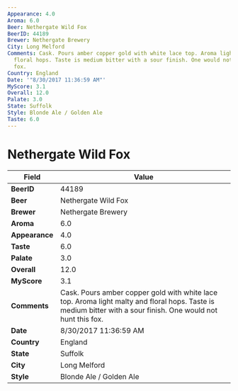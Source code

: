 ```yaml
---
Appearance: 4.0
Aroma: 6.0
Beer: Nethergate Wild Fox
BeerID: 44189
Brewer: Nethergate Brewery
City: Long Melford
Comments: Cask. Pours amber copper gold with white lace top. Aroma light malty and
  floral hops. Taste is medium bitter with a sour finish. One would not hunt this
  fox.
Country: England
Date: '"8/30/2017 11:36:59 AM"'
MyScore: 3.1
Overall: 12.0
Palate: 3.0
State: Suffolk
Style: Blonde Ale / Golden Ale
Taste: 6.0
---
```


# Nethergate Wild Fox

| Field         | Value |
|---------------|-------|
| **BeerID** | 44189 |
| **Beer** | Nethergate Wild Fox |
| **Brewer** | Nethergate Brewery |
| **Aroma** | 6.0 |
| **Appearance** | 4.0 |
| **Taste** | 6.0 |
| **Palate** | 3.0 |
| **Overall** | 12.0 |
| **MyScore** | 3.1 |
| **Comments** | Cask. Pours amber copper gold with white lace top. Aroma light malty and floral hops. Taste is medium bitter with a sour finish. One would not hunt this fox. |
| **Date** | 8/30/2017 11:36:59 AM |
| **Country** | England |
| **State** | Suffolk |
| **City** | Long Melford |
| **Style** | Blonde Ale / Golden Ale |
